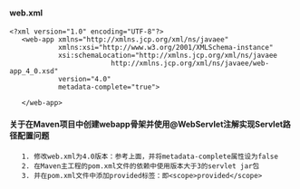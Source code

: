 #### web.xml

```
<?xml version="1.0" encoding="UTF-8"?>
   <web-app xmlns="http://xmlns.jcp.org/xml/ns/javaee"
            xmlns:xsi="http://www.w3.org/2001/XMLSchema-instance"
            xsi:schemaLocation="http://xmlns.jcp.org/xml/ns/javaee
                         http://xmlns.jcp.org/xml/ns/javaee/web-app_4_0.xsd"
            version="4.0"
            metadata-complete="true">
       
   </web-app>
```
#### 关于在Maven项目中创建webapp骨架并使用@WebServlet注解实现Servlet路径配置问题

       1. 修改web.xml为4.0版本：参考上面，并将metadata-complete属性设为false
       2. 在Maven主工程的pom.xml文件的依赖中使用版本大于3的servlet jar包
       3. 并在pom.xml文件中添加provided标签：即<scope>provided</scope>